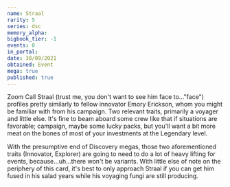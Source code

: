 ```yaml
---
name: Straal
rarity: 5
series: dsc
memory_alpha:
bigbook_tier: -1
events: 0
in_portal:
date: 30/09/2021
obtained: Event
mega: true
published: true
---
```


Zoom Call Straal (trust me, you don't want to see him face to..."face") profiles pretty similarly to fellow innovator Emory Erickson, whom you might be familiar with from his campaign. Two relevant traits, primarily a voyager and little else. It's fine to beam aboard some crew like that if situations are favorable; campaign, maybe some lucky packs, but you'll want a bit more meat on the bones of most of your investments at the Legendary level.

With the presumptive end of Discovery megas, those two aforementioned traits (Innovator, Explorer) are going to need to do a lot of heavy lifting for events, because...uh...there won't be variants. With little else of note on the periphery of this card, it's best to only approach Straal if you can get him fused in his salad years while his voyaging fungi are still producing.
